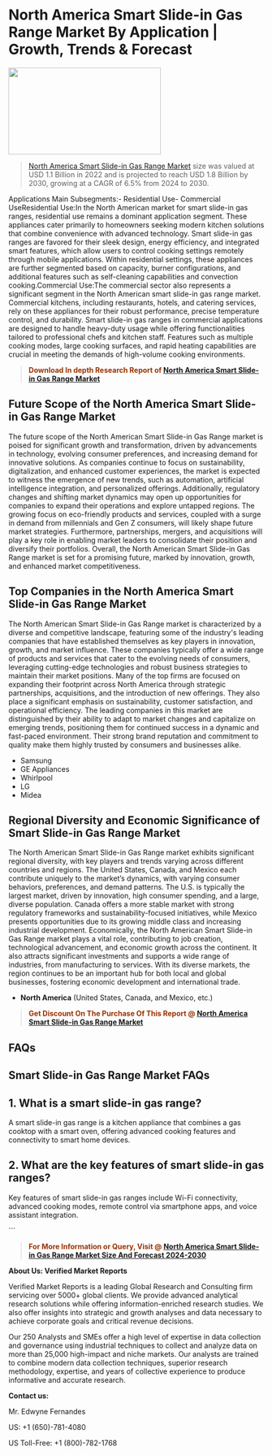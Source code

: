 <p><h1>North America Smart Slide-in Gas Range Market By Application | Growth, Trends & Forecast</h1><p><img class="aligncenter size-medium wp-image-105565" src="https://ffe5etoiles.com/wp-content/uploads/2025/01/MST7-300x171.png" alt="" width="300" height="171" /></p><blockquote><p><a href="https://www.verifiedmarketreports.com/download-sample/?rid=290952&utm_source=Github-NA&utm_medium=365" target="_blank">North America Smart Slide-in Gas Range Market</a> size was valued at USD 1.1 Billion in 2022 and is projected to reach USD 1.8 Billion by 2030, growing at a CAGR of 6.5% from 2024 to 2030.</p></blockquote>Applications Main Subsegments:- Residential Use- Commercial UseResidential Use:In the North American market for smart slide-in gas ranges, residential use remains a dominant application segment. These appliances cater primarily to homeowners seeking modern kitchen solutions that combine convenience with advanced technology. Smart slide-in gas ranges are favored for their sleek design, energy efficiency, and integrated smart features, which allow users to control cooking settings remotely through mobile applications. Within residential settings, these appliances are further segmented based on capacity, burner configurations, and additional features such as self-cleaning capabilities and convection cooking.Commercial Use:The commercial sector also represents a significant segment in the North American smart slide-in gas range market. Commercial kitchens, including restaurants, hotels, and catering services, rely on these appliances for their robust performance, precise temperature control, and durability. Smart slide-in gas ranges in commercial applications are designed to handle heavy-duty usage while offering functionalities tailored to professional chefs and kitchen staff. Features such as multiple cooking modes, large cooking surfaces, and rapid heating capabilities are crucial in meeting the demands of high-volume cooking environments.</p><blockquote><p><span style="color: #993300;"><strong>Download In depth Research Report of <a href="https://www.verifiedmarketreports.com/download-sample/?rid=290952&utm_source=Github-NA&utm_medium=365">North America Smart Slide-in Gas Range Market</a></strong></span></p></blockquote><h2>Future Scope of the North America Smart Slide-in Gas Range Market</h2><p>The future scope of the North American Smart Slide-in Gas Range market is poised for significant growth and transformation, driven by advancements in technology, evolving consumer preferences, and increasing demand for innovative solutions. As companies continue to focus on sustainability, digitalization, and enhanced customer experiences, the market is expected to witness the emergence of new trends, such as automation, artificial intelligence integration, and personalized offerings. Additionally, regulatory changes and shifting market dynamics may open up opportunities for companies to expand their operations and explore untapped regions. The growing focus on eco-friendly products and services, coupled with a surge in demand from millennials and Gen Z consumers, will likely shape future market strategies. Furthermore, partnerships, mergers, and acquisitions will play a key role in enabling market leaders to consolidate their position and diversify their portfolios. Overall, the North American Smart Slide-in Gas Range market is set for a promising future, marked by innovation, growth, and enhanced market competitiveness.</p><h2>Top Companies in the North America Smart Slide-in Gas Range Market</h2><p>The North American Smart Slide-in Gas Range market is characterized by a diverse and competitive landscape, featuring some of the industry's leading companies that have established themselves as key players in innovation, growth, and market influence. These companies typically offer a wide range of products and services that cater to the evolving needs of consumers, leveraging cutting-edge technologies and robust business strategies to maintain their market positions. Many of the top firms are focused on expanding their footprint across North America through strategic partnerships, acquisitions, and the introduction of new offerings. They also place a significant emphasis on sustainability, customer satisfaction, and operational efficiency. The leading companies in this market are distinguished by their ability to adapt to market changes and capitalize on emerging trends, positioning them for continued success in a dynamic and fast-paced environment. Their strong brand reputation and commitment to quality make them highly trusted by consumers and businesses alike.</p><p><ul><li>Samsung </li><li> GE Appliances </li><li> Whirlpool </li><li> LG </li><li> Midea</li></ul></p><h2>Regional Diversity and Economic Significance of Smart Slide-in Gas Range Market</h2><p>The North American Smart Slide-in Gas Range market exhibits significant regional diversity, with key players and trends varying across different countries and regions. The United States, Canada, and Mexico each contribute uniquely to the market’s dynamics, with varying consumer behaviors, preferences, and demand patterns. The U.S. is typically the largest market, driven by innovation, high consumer spending, and a large, diverse population. Canada offers a more stable market with strong regulatory frameworks and sustainability-focused initiatives, while Mexico presents opportunities due to its growing middle class and increasing industrial development. Economically, the North American Smart Slide-in Gas Range market plays a vital role, contributing to job creation, technological advancement, and economic growth across the continent. It also attracts significant investments and supports a wide range of industries, from manufacturing to services. With its diverse markets, the region continues to be an important hub for both local and global businesses, fostering economic development and international trade.</p><ul> <li><strong>North America</strong> (United States, Canada, and Mexico, etc.)</li></ul><blockquote><p><span style="color: #993300;"><strong>Get Discount On The Purchase Of This Report @ <a href="https://www.verifiedmarketreports.com/ask-for-discount/?rid=290952&utm_source=Github-NA&utm_medium=365">North America Smart Slide-in Gas Range Market</a></strong></span></p></blockquote><h2>FAQs</h2><p><h2>Smart Slide-in Gas Range Market FAQs</h1><h2>1. What is a smart slide-in gas range?</div><div></h2><p>A smart slide-in gas range is a kitchen appliance that combines a gas cooktop with a smart oven, offering advanced cooking features and connectivity to smart home devices.</p><h2>2. What are the key features of smart slide-in gas ranges?</div><div></h2><p>Key features of smart slide-in gas ranges include Wi-Fi connectivity, advanced cooking modes, remote control via smartphone apps, and voice assistant integration.</p><!-- Continue with additional FAQs and answers --></body></html>```</p><blockquote><p><span style="color: #993300;"><strong>For More Information or Query, Visit @ <a href="https://www.verifiedmarketreports.com/product/smart-slide-in-gas-range-market/">North America Smart Slide-in Gas Range Market Size And Forecast 2024-2030</a></strong></span></p></blockquote><p><strong>About Us: Verified Market Reports</strong></p><p>Verified Market Reports is a leading Global Research and Consulting firm servicing over 5000+ global clients. We provide advanced analytical research solutions while offering information-enriched research studies. We also offer insights into strategic and growth analyses and data necessary to achieve corporate goals and critical revenue decisions.</p><p>Our 250 Analysts and SMEs offer a high level of expertise in data collection and governance using industrial techniques to collect and analyze data on more than 25,000 high-impact and niche markets. Our analysts are trained to combine modern data collection techniques, superior research methodology, expertise, and years of collective experience to produce informative and accurate research.</p><p><strong>Contact us:</strong></p><p>Mr. Edwyne Fernandes</p><p>US: +1 (650)-781-4080</p><p>US Toll-Free: +1 (800)-782-1768</p>
